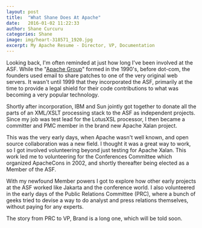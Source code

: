 ```yaml
---
layout: post
title:  "What Shane Does At Apache"
date:   2016-01-02 11:22:33
author: Shane Curcuru
categories: Shane
image: img/heart-318571_1920.jpg
excerpt: My Apache Resume - Director, VP, Documentation
---
```


Looking back, I'm often reminded at just how long I've been involved
at the ASF.  While the "[Apache Group](http://www.apache.org/history/)" formed in
the 1990's, before dot-com, the founders used email to share
patches to one of the very original web servers.  It wasn't until
1999 that they incorporated the ASF, primarily at the time to provide
a legal shield for their code contributions to what was becoming a
very popular technology.

Shortly after incorporation, IBM and Sun jointly got together to donate
all the parts of an XML/XSLT processing stack to the ASF as independent
projects.  Since my job was test lead for the LotusXSL processor, I then
became a committer and PMC member in the brand new Apache Xalan project.

This was the very early days, when Apache wasn't well known, and open source
collaboration was a new field.  I thought it was a great way to work, so
I got involved volunteering beyond just testing for Apache Xalan.  This work
led me to volunteering for the Conferences Committee which organized
ApacheCons in 2002, and shortly thereafter being elected as a Member
of the ASF.

With my newfound Member powers I got to explore how other early projects
at the ASF worked like Jakarta and the conference world.  I also volunteered
in the early days of the Public Relations Committee (PRC), where a bunch of
geeks tried to devise a way to do analyst and press relations themselves,
without paying for any experts.

The story from PRC to VP, Brand is a long one, which will be told soon.
